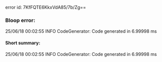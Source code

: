 error id: 7KfFQTE6KkxVdA85/7b/Zg==
### Bloop error:

25/06/18 00:02:55 INFO CodeGenerator: Code generated in 6.99998 ms
#### Short summary: 

25/06/18 00:02:55 INFO CodeGenerator: Code generated in 6.99998 ms